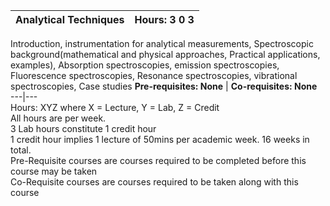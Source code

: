 **Analytical Techniques** | **Hours: 3 0 3**  
---|---  
Introduction, instrumentation for analytical measurements, Spectroscopic background(mathematical and physical approaches, Practical applications, examples), Absorption spectroscopies, emission spectroscopies, Fluorescence spectroscopies, Resonance spectroscopies, vibrational spectroscopies, Case studies
**Pre-requisites: None** | **Co-requisites: None**  
---|---  
Hours: XYZ where X = Lecture, Y = Lab, Z = Credit  
All hours are per week.  
3 Lab hours constitute 1 credit hour  
1 credit hour implies 1 lecture of 50mins per academic week. 16 weeks in total.  
Pre-Requisite courses are courses required to be completed before this course may be taken  
Co-Requisite courses are courses required to be taken along with this course

